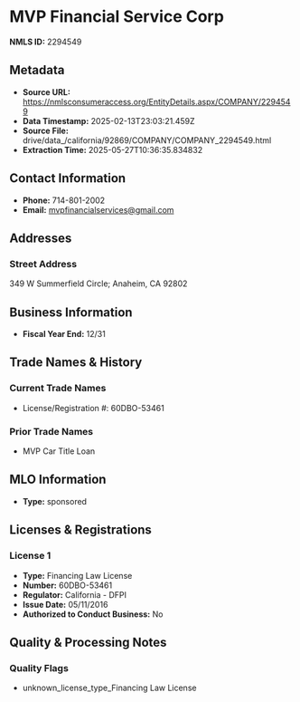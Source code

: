 # MVP Financial Service Corp

**NMLS ID:** 2294549

## Metadata
- **Source URL:** https://nmlsconsumeraccess.org/EntityDetails.aspx/COMPANY/2294549
- **Data Timestamp:** 2025-02-13T23:03:21.459Z
- **Source File:** drive/data_/california/92869/COMPANY/COMPANY_2294549.html
- **Extraction Time:** 2025-05-27T10:36:35.834832

## Contact Information
- **Phone:** 714-801-2002
- **Email:** mvpfinancialservices@gmail.com

## Addresses
### Street Address
349 W Summerfield Circle; Anaheim, CA 92802

## Business Information
- **Fiscal Year End:** 12/31

## Trade Names & History
### Current Trade Names
- License/Registration #: 60DBO-53461

### Prior Trade Names
- MVP Car Title Loan

## MLO Information
- **Type:** sponsored

## Licenses & Registrations

### License 1
- **Type:** Financing Law License
- **Number:** 60DBO-53461
- **Regulator:** California - DFPI
- **Issue Date:** 05/11/2016
- **Authorized to Conduct Business:** No

## Quality & Processing Notes
### Quality Flags
- unknown_license_type_Financing Law License

